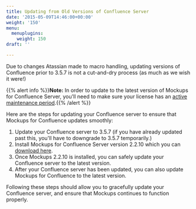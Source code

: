 ```yaml
---
title: Updating from Old Versions of Confluence Server
date: '2015-05-09T14:46:00+00:00'
weight: '150'
menu:
  menuplugins:
    weight: 150
draft: ''

---
```


Due to changes Atassian made to macro handling, updating versions of Confluence prior to 3.5.7 is not a cut-and-dry process (as much as we wish it were!)

{{% alert info %}}**Note:** In order to update to the latest version of Mockups for Confluence Server, you'll need to make sure your license has an [active maintenance period](https://support.balsamiq.com/sales/maintenance/).{{% /alert %}}

Here are the steps for updating your Confluence server to ensure that Mockups for Confluence updates smoothly:

1. Update your Confluence server to 3.5.7 (if you have already updated past this, you'll have to downgrade to 3.5.7 temporarily.)
2. Install Mockups for Confluence Server version 2.2.10 which you can [download here](https://marketplace.atlassian.com/plugins/com.balsamiq.confluence.plugins.mockups/versions).
3. Once Mockups 2.2.10 is installed, you can safely update your Confluence server to the latest version.
4. After your Confluence server has been updated, you can also update Mockups for Confluence to the latest version.

Following these steps should allow you to gracefully update your Confluence server, and ensure that Mockups continues to function properly.
